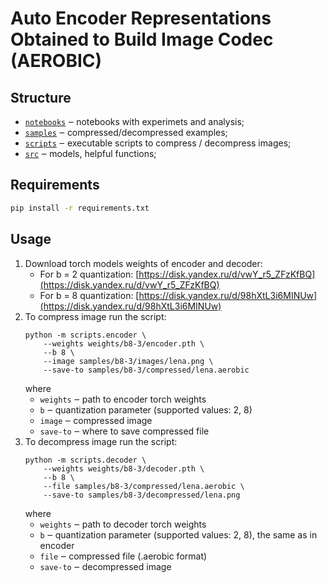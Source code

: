 # Auto Encoder Representations Obtained to Build Image Codec (AEROBIC)

## Structure
* [`notebooks`](./notebooks) ‒ notebooks with experimets and analysis;
* [`samples`](./samples) ‒ compressed/decompressed examples;
* [`scripts`](./src) ‒ executable scripts to compress / decompress images;
* [`src`](./src) ‒ models, helpful functions;

## Requirements

```bash
pip install -r requirements.txt
```

## Usage

1. Download torch models weights of encoder and decoder:
   * For b = 2 quantization: [https://disk.yandex.ru/d/vwY_r5_ZFzKfBQ](https://disk.yandex.ru/d/vwY_r5_ZFzKfBQ)
   * For b = 8 quantization: [https://disk.yandex.ru/d/98hXtL3i6MINUw](https://disk.yandex.ru/d/98hXtL3i6MINUw)
2. To compress image run the script:
    ```shell
    python -m scripts.encoder \
        --weights weights/b8-3/encoder.pth \
        --b 8 \
        --image samples/b8-3/images/lena.png \
        --save-to samples/b8-3/compressed/lena.aerobic
    ```
   where
    * `weights` ‒ path to encoder torch weights
    * `b` ‒ quantization parameter (supported values: 2, 8)
    * `image` ‒ compressed image
    * `save-to` ‒ where to save compressed file
3. To decompress image run the script:
    ```shell
    python -m scripts.decoder \
        --weights weights/b8-3/decoder.pth \
        --b 8 \
        --file samples/b8-3/compressed/lena.aerobic \
        --save-to samples/b8-3/decompressed/lena.png
   ```
   where
   * `weights` ‒ path to decoder torch weights
   * `b` ‒ quantization parameter (supported values: 2, 8), the same as in encoder
   * `file` ‒ compressed file (.aerobic format)
   * `save-to` ‒ decompressed image